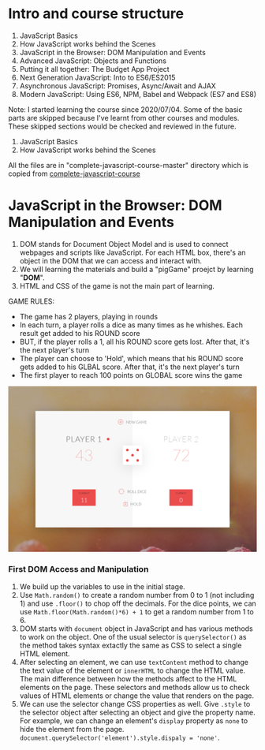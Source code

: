 # Intro and course structure 
1. JavaScript Basics 
1. How JavaScript works behind the Scenes 
1. JavaScript in the Browser: DOM Manipulation and Events 
1. Advanced JavaScript: Objects and Functions
1. Putting it all together: The Budget App Project 
1. Next Generation JavaScript: Into to ES6/ES2015 
1. Asynchronous JavaScript: Promises, Async/Await and AJAX 
1. Modern JavaScript: Using ES6, NPM, Babel and Webpack (ES7 and ES8)

Note: I started learning the course since 2020/07/04. Some of the basic parts are skipped because I've learnt from other courses and modules. These skipped sections would be checked and reviewed in the future. 
1. JavaScript Basics 
1. How JavaScript works behind the Scenes 

All the files are in "complete-javascript-course-master" directory which is copied from [complete-javascript-course](https://github.com/jonasschmedtmann/complete-javascript-course)



# JavaScript in the Browser: DOM Manipulation and Events 
1. DOM stands for Document Object Model and is used to connect webpages and scripts like JavaScript. For each HTML box, there's an object in the DOM that we can access and interact with. 
1. We will learning the materials and build a "pigGame" proejct by learning "**DOM**". 
1. HTML and CSS of the game is not the main part of learning. 

GAME RULES:
- The game has 2 players, playing in rounds
- In each turn, a player rolls a dice as many times as he whishes. Each result get added to his ROUND score
- BUT, if the player rolls a 1, all his ROUND score gets lost. After that, it's the next player's turn
- The player can choose to 'Hold', which means that his ROUND score gets added to his GLBAL score. After that, it's the next player's turn
- The first player to reach 100 points on GLOBAL score wins the game
<img src="./pigGame/pigGame.png">



### First DOM Access and Manipulation
1. We build up the variables to use in the initial stage. 
1. Use `Math.random()` to create a random number from 0 to 1 (not including 1) and use `.floor()` to chop off the decimals. For the dice points, we can use `Math.floor(Math.random()*6) + 1` to get a random number from 1 to 6. 
1. DOM starts with `document` object in JavaScript and has various methods to work on the object. One of the usual selector is `querySelector()` as the method takes syntax extactly the same as CSS to select a single HTML element. 
1. After selecting an element, we can use `textContent` method to change the text value of the element or `innerHTML` to change the HTML value. The main difference between how the methods affect to the HTML elements on the page. These selectors and methods allow us to check values of HTML elements or change the value that renders on the page. 
1. We can use the selector change CSS properties as well. Give `.style` to the selector object after selecting an object and give the property name. For example, we can change an element's `display` property as `none` to hide the element from the page. `document.querySelector('element').style.dispaly = 'none'`. 